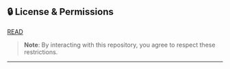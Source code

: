 ## 🔒 License & Permissions

[READ](https://github.com/Kotok7/Time-converter/blob/main/LICENSE)

> **Note**: By interacting with this repository, you agree to respect these restrictions.

---
